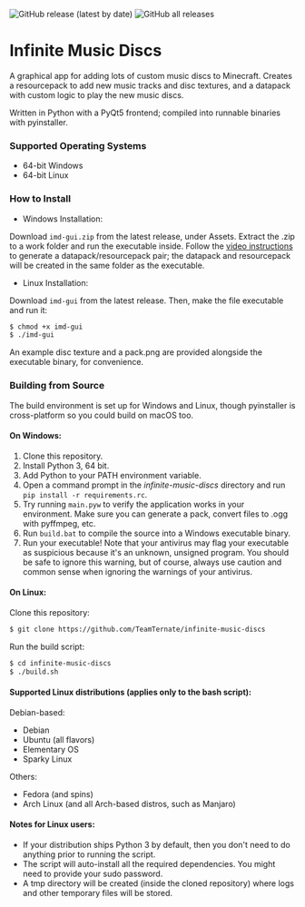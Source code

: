 ![GitHub release (latest by date)](https://img.shields.io/github/downloads/TeamTernate/infinite-music-discs/latest/total?label=downloads%20%28latest%29) ![GitHub all releases](https://img.shields.io/github/downloads/TeamTernate/infinite-music-discs/total?label=total%20downloads)

# Infinite Music Discs
A graphical app for adding lots of custom music discs to Minecraft. Creates a resourcepack to add new music tracks and disc textures, and a datapack with custom logic to play the new music discs.

Written in Python with a PyQt5 frontend; compiled into runnable binaries with pyinstaller.

### Supported Operating Systems
- 64-bit Windows
- 64-bit Linux

### How to Install
- Windows Installation:

Download `imd-gui.zip` from the latest release, under Assets. Extract the .zip to a work folder and run the executable inside. Follow the [video instructions](https://www.youtube.com/watch?v=zDXSKYvJXmg) to generate a datapack/resourcepack pair; the datapack and resourcepack will be created in the same folder as the executable.

- Linux Installation:

Download `imd-gui` from the latest release. Then, make the file executable and run it:
```bash
$ chmod +x imd-gui
$ ./imd-gui
```

An example disc texture and a pack.png are provided alongside the executable binary, for convenience.

### Building from Source
The build environment is set up for Windows and Linux, though pyinstaller is cross-platform so you could build on macOS too.

#### On Windows:
1. Clone this repository.
2. Install Python 3, 64 bit.
3. Add Python to your PATH environment variable.
4. Open a command prompt in the *infinite-music-discs* directory and run `pip install -r requirements.rc`.
5. Try running `main.pyw` to verify the application works in your environment. Make sure you can generate a pack, convert files to .ogg with pyffmpeg, etc.
6. Run `build.bat` to compile the source into a Windows executable binary.
7. Run your executable! Note that your antivirus may flag your executable as suspicious because it's an unknown, unsigned program. You should be safe to ignore this warning, but of course, always use caution and common sense when ignoring the warnings of your antivirus.

#### On Linux:
Clone this repository:
```bash
$ git clone https://github.com/TeamTernate/infinite-music-discs
```
Run the build script:
```bash
$ cd infinite-music-discs
$ ./build.sh
```

#### Supported Linux distributions (applies only to the bash script):
Debian-based:
- Debian
- Ubuntu (all flavors)
- Elementary OS
- Sparky Linux

Others:
- Fedora (and spins)
- Arch Linux (and all Arch-based distros, such as Manjaro)

#### Notes for Linux users:
- If your distribution ships Python 3 by default, then you don't need to do anything prior to running the script.
- The script will auto-install all the required dependencies. You might need to provide your sudo password.
- A tmp directory will be created (inside the cloned repository) where logs and other temporary files will be stored.
